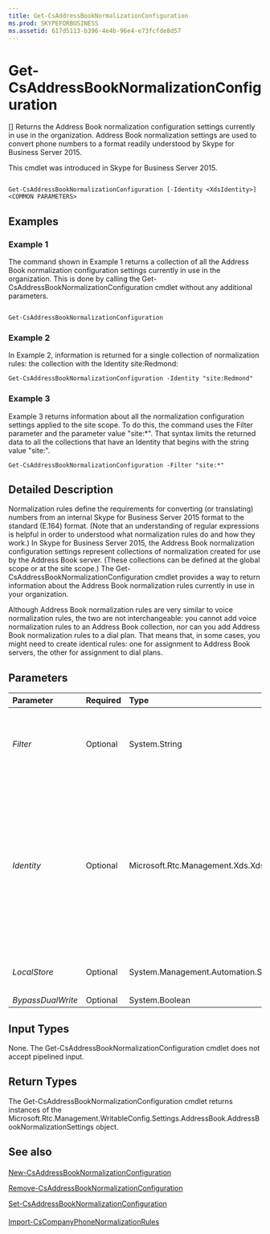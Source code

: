 ```yaml
---
title: Get-CsAddressBookNormalizationConfiguration
ms.prod: SKYPEFORBUSINESS
ms.assetid: 617d5113-b396-4e4b-96e4-e73fcfde8d57
---
```



# Get-CsAddressBookNormalizationConfiguration
[]
Returns the Address Book normalization configuration settings currently in use in the organization. Address Book normalization settings are used to convert phone numbers to a format readily understood by Skype for Business Server 2015.
  
    
    

This cmdlet was introduced in Skype for Business Server 2015.
```

Get-CsAddressBookNormalizationConfiguration [-Identity <XdsIdentity>] <COMMON PARAMETERS>

```


## Examples
<a name="Examples"> </a>


### Example 1

The command shown in Example 1 returns a collection of all the Address Book normalization configuration settings currently in use in the organization. This is done by calling the Get-CsAddressBookNormalizationConfiguration cmdlet without any additional parameters.
  
    
    

```

Get-CsAddressBookNormalizationConfiguration
```


### Example 2

In Example 2, information is returned for a single collection of normalization rules: the collection with the Identity site:Redmond:
  
    
    

```
Get-CsAddressBookNormalizationConfiguration -Identity "site:Redmond"
```


### Example 3

Example 3 returns information about all the normalization configuration settings applied to the site scope. To do this, the command uses the Filter parameter and the parameter value "site:*". That syntax limits the returned data to all the collections that have an Identity that begins with the string value "site:".
  
    
    

```
Get-CsAddressBookNormalizationConfiguration -Filter "site:*"
```


## Detailed Description
<a name="DetailedDescription"> </a>

Normalization rules define the requirements for converting (or translating) numbers from an internal Skype for Business Server 2015 format to the standard (E.164) format. (Note that an understanding of regular expressions is helpful in order to understood what normalization rules do and how they work.) In Skype for Business Server 2015, the Address Book normalization configuration settings represent collections of normalization created for use by the Address Book server. (These collections can be defined at the global scope or at the site scope.) The Get-CsAddressBookNormalizationConfiguration cmdlet provides a way to return information about the Address Book normalization rules currently in use in your organization.
  
    
    
Although Address Book normalization rules are very similar to voice normalization rules, the two are not interchangeable: you cannot add voice normalization rules to an Address Book collection, nor can you add Address Book normalization rules to a dial plan. That means that, in some cases, you might need to create identical rules: one for assignment to Address Book servers, the other for assignment to dial plans.
  
    
    

## Parameters
<a name="DetailedDescription"> </a>



|**Parameter**|**Required**|**Type**|**Description**|
|:-----|:-----|:-----|:-----|
| _Filter_ <br/> |Optional  <br/> |System.String  <br/> |Enables you to use wildcard characters in order to return a collection (or multiple collections) of Address Book normalization configuration settings. For example, to return a collection of all the settings configured at the site scope, use this syntax:  `-Filter "site:*"` <br/> |
| _Identity_ <br/> |Optional  <br/> |Microsoft.Rtc.Management.Xds.XdsIdentity  <br/> |Unique identifier for the collection of Address Book normalization configuration settings to be returned. To refer to the global settings, use this syntax:  `-Identity global` <br/> To refer to a collection configured at the site scope, use syntax similar to this:  `-Identity "site:Redmond"` <br/> Note that you cannot use wildcards when specifying an Identity. If you need to use wildcards, use the Filter parameter instead.  <br/> If this parameter is not specified, then the Get-CsAddressBookNormalizationConfiguration cmdlet returns a collection of all the Address Book normalization configuration settings in use in the organization.  <br/> |
| _LocalStore_ <br/> |Optional  <br/> |System.Management.Automation.SwitchParameter  <br/> |Retrieves the Address Book normalization configuration data from the local replica of the Central Management store rather than from the Central Management store itself.  <br/> |
| _BypassDualWrite_ <br/> |Optional  <br/> |System.Boolean  <br/> |PARAMVALUE: $true | $false  <br/> |
   

## Input Types
<a name="InputTypes"> </a>

None. The Get-CsAddressBookNormalizationConfiguration cmdlet does not accept pipelined input.
  
    
    

## Return Types
<a name="ReturnTypes"> </a>

The Get-CsAddressBookNormalizationConfiguration cmdlet returns instances of the Microsoft.Rtc.Management.WritableConfig.Settings.AddressBook.AddressBookNormalizationSettings object.
  
    
    

## See also
<a name="ReturnTypes"> </a>


#### 


  
    
    
 [New-CsAddressBookNormalizationConfiguration](new-csaddressbooknormalizationconfiguration.md)
  
    
    
 [Remove-CsAddressBookNormalizationConfiguration](remove-csaddressbooknormalizationconfiguration.md)
  
    
    
 [Set-CsAddressBookNormalizationConfiguration](set-csaddressbooknormalizationconfiguration.md)
#### 


  
    
    
 [Import-CsCompanyPhoneNormalizationRules](import-cscompanyphonenormalizationrules.md)

